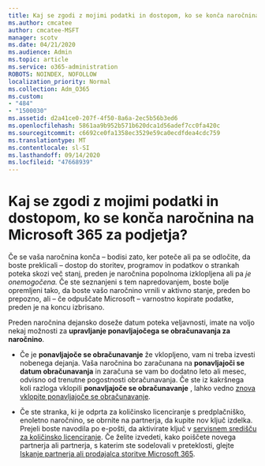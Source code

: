 ```yaml
---
title: Kaj se zgodi z mojimi podatki in dostopom, ko se konča naročnina na Microsoft 365 za podjetja?
ms.author: cmcatee
author: cmcatee-MSFT
manager: scotv
ms.date: 04/21/2020
ms.audience: Admin
ms.topic: article
ms.service: o365-administration
ROBOTS: NOINDEX, NOFOLLOW
localization_priority: Normal
ms.collection: Adm_O365
ms.custom:
- "484"
- "1500030"
ms.assetid: d2a41ce0-207f-4f50-8a6a-2ec5b56b3ed6
ms.openlocfilehash: 5861aa9b952b571b620dca1d56adef7cc0fa420c
ms.sourcegitcommit: c6692ce0fa1358ec3529e59ca0ecdfdea4cdc759
ms.translationtype: MT
ms.contentlocale: sl-SI
ms.lasthandoff: 09/14/2020
ms.locfileid: "47668939"
---
```

# <a name="what-happens-to-my-data-and-access-when-my-microsoft-365-for-business-subscription-ends"></a>Kaj se zgodi z mojimi podatki in dostopom, ko se konča naročnina na Microsoft 365 za podjetja?

Če se vaša naročnina konča – bodisi zato, ker poteče ali pa se odločite, da boste preklicali – dostop do storitev, programov in podatkov o strankah poteka skozi več stanj, preden je naročnina popolnoma izklopljena ali pa *je onemogočena.* Če ste seznanjeni s tem napredovanjem, boste bolje opremljeni tako, da boste vašo naročnino vrnili v aktivno stanje, preden bo prepozno, ali – če odpuščate Microsoft – varnostno kopirate podatke, preden je na koncu izbrisano.
  
Preden naročnina dejansko doseže datum poteka veljavnosti, imate na voljo nekaj možnosti za **upravljanje ponavljajočega se obračunavanja za naročnino**.
  
- Če je **ponavljajoče se obračunavanje** že vklopljeno, vam ni treba izvesti nobenega dejanja. Vaša naročnina bo zaračunana na **ponavljajoči se datum obračunavanja** in zaračuna se vam bo dodatno leto ali mesec, odvisno od trenutne pogostnosti obračunavanja. Če ste iz kakršnega koli razloga vklopili **ponavljajoče se obračunavanje** , lahko vedno [znova vklopite ponavljajoče se obračunavanje](https://docs.microsoft.com/microsoft-365/commerce/subscriptions/renew-your-subscription#turn-recurring-billing-off-or-on).

- Če ste stranka, ki je odprta za količinsko licenciranje s predplačniško, enoletno naročnino, se obrnite na partnerja, da kupite nov ključ izdelka. Prejeli boste navodila po e-pošti, da aktivirate ključ v [servisnem središču za količinsko licenciranje](https://go.microsoft.com/fwlink/p/?LinkID=282016). Če želite izvedeti, kako poiščete novega partnerja ali partnerja, s katerim ste sodelovali v preteklosti, glejte [Iskanje partnerja ali prodajalca storitve Microsoft 365](https://docs.microsoft.com/microsoft-365/admin/manage/find-your-partner-or-reseller).